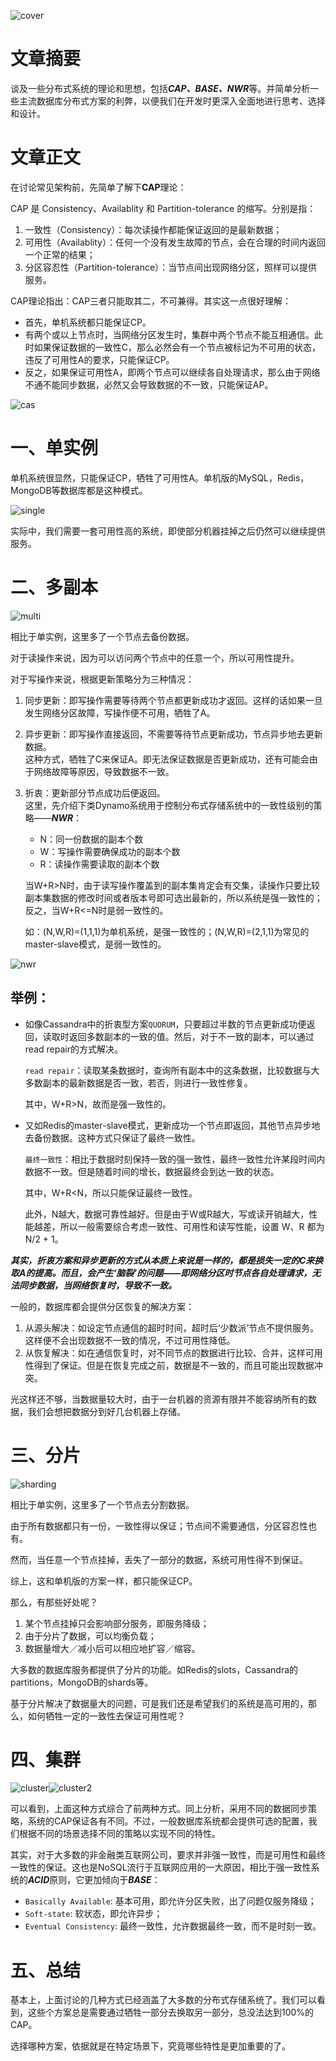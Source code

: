 ![cover](imgs/cas/cluster2.png)

# 文章摘要
谈及一些分布式系统的理论和思想，包括***CAP、BASE、NWR***等。并简单分析一些主流数据库分布式方案的利弊，以便我们在开发时更深入全面地进行思考、选择和设计。

# 文章正文
在讨论常见架构前，先简单了解下**CAP**理论：  

  CAP 是 Consistency、Availablity 和 Partition-tolerance 的缩写。分别是指：  

1.	一致性（Consistency）：每次读操作都能保证返回的是最新数据；
2.	可用性（Availablity）：任何一个没有发生故障的节点，会在合理的时间内返回一个正常的结果；
3.	分区容忍性（Partition-tolerance）：当节点间出现网络分区，照样可以提供服务。  

CAP理论指出：CAP三者只能取其二，不可兼得。其实这一点很好理解：  

*	首先，单机系统都只能保证CP。
*	有两个或以上节点时，当网络分区发生时，集群中两个节点不能互相通信。此时如果保证数据的一致性C，那么必然会有一个节点被标记为不可用的状态，违反了可用性A的要求，只能保证CP。
*	反之，如果保证可用性A，即两个节点可以继续各自处理请求，那么由于网络不通不能同步数据，必然又会导致数据的不一致，只能保证AP。

![cas](imgs/cas/cas.png)

# 一、单实例
单机系统很显然，只能保证CP，牺牲了可用性A。单机版的MySQL，Redis，MongoDB等数据库都是这种模式。  

![single](imgs/cas/single.png)

实际中，我们需要一套可用性高的系统，即使部分机器挂掉之后仍然可以继续提供服务。

# 二、多副本
![multi](imgs/cas/multi.png)  

相比于单实例，这里多了一个节点去备份数据。  

对于读操作来说，因为可以访问两个节点中的任意一个，所以可用性提升。  

对于写操作来说，根据更新策略分为三种情况：  

1.	同步更新：即写操作需要等待两个节点都更新成功才返回。这样的话如果一旦发生网络分区故障，写操作便不可用，牺牲了A。
2.	异步更新：即写操作直接返回，不需要等待节点更新成功，节点异步地去更新数据。  
这种方式，牺牲了C来保证A。即无法保证数据是否更新成功，还有可能会由于网络故障等原因，导致数据不一致。
3.	折衷：更新部分节点成功后便返回。  
	这里，先介绍下类Dynamo系统用于控制分布式存储系统中的一致性级别的策略——***NWR***：  

	*	N：同一份数据的副本个数
	*	W：写操作需要确保成功的副本个数
	*	R：读操作需要读取的副本个数  

	当W+R>N时，由于读写操作覆盖到的副本集肯定会有交集，读操作只要比较副本集数据的修改时间或者版本号即可选出最新的，所以系统是强一致性的；  
	反之，当W+R<=N时是弱一致性的。  

	如：(N,W,R)=(1,1,1)为单机系统，是强一致性的；(N,W,R)=(2,1,1)为常见的master-slave模式，是弱一致性的。

![nwr](imgs/cas/nwr.png)

## 举例：
*	如像Cassandra中的折衷型方案`QUORUM`，只要超过半数的节点更新成功便返回，读取时返回多数副本的一致的值。然后，对于不一致的副本，可以通过read repair的方式解决。  

	`read repair`：读取某条数据时，查询所有副本中的这条数据，比较数据与大多数副本的最新数据是否一致，若否，则进行一致性修复。  

	其中，W+R>N，故而是强一致性的。

*	又如Redis的master-slave模式，更新成功一个节点即返回，其他节点异步地去备份数据。这种方式只保证了最终一致性。  

	`最终一致性`：相比于数据时刻保持一致的强一致性，最终一致性允许某段时间内数据不一致。但是随着时间的增长，数据最终会到达一致的状态。  

	其中，W+R<N，所以只能保证最终一致性。  

	此外，N越大，数据可靠性越好。但是由于W或R越大，写或读开销越大，性能越差，所以一般需要综合考虑一致性、可用性和读写性能，设置 W、R 都为 N/2 + 1。

***其实，折衷方案和异步更新的方式从本质上来说是一样的，都是损失一定的C来换取A的提高。而且，会产生‘脑裂’的问题——即网络分区时节点各自处理请求，无法同步数据，当网络恢复时，导致不一致。***  

一般的，数据库都会提供分区恢复的解决方案：  

1.	从源头解决：如设定节点通信的超时时间，超时后‘少数派’节点不提供服务。这样便不会出现数据不一致的情况，不过可用性降低。
2.	从恢复解决：如在通信恢复时，对不同节点的数据进行比较、合并，这样可用性得到了保证。但是在恢复完成之前，数据是不一致的，而且可能出现数据冲突。  

光这样还不够，当数据量较大时，由于一台机器的资源有限并不能容纳所有的数据，我们会想把数据分到好几台机器上存储。

# 三、分片
![sharding](imgs/cas/sharding.png)  

相比于单实例，这里多了一个节点去分割数据。  

由于所有数据都只有一份，一致性得以保证；节点间不需要通信，分区容忍性也有。  

然而，当任意一个节点挂掉，丢失了一部分的数据，系统可用性得不到保证。  

综上，这和单机版的方案一样，都只能保证CP。  

那么，有那些好处呢？  

1.	某个节点挂掉只会影响部分服务，即服务降级；
2.	由于分片了数据，可以均衡负载；
3.	数据量增大／减小后可以相应地扩容／缩容。
	
大多数的数据库服务都提供了分片的功能。如Redis的slots，Cassandra的partitions，MongoDB的shards等。

基于分片解决了数据量大的问题，可是我们还是希望我们的系统是高可用的，那么，如何牺牲一定的一致性去保证可用性呢？

# 四、集群
![cluster](imgs/cas/cluster.png)![cluster2](imgs/cas/cluster2.png)  

可以看到，上面这种方式综合了前两种方式。同上分析，采用不同的数据同步策略，系统的CAP保证各有不同。不过，一般数据库系统都会提供可选的配置，我们根据不同的场景选择不同的策略以实现不同的特性。  

其实，对于大多数的非金融类互联网公司，要求并非强一致性，而是可用性和最终一致性的保证。这也是NoSQL流行于互联网应用的一大原因，相比于强一致性系统的***ACID***原则，它更加倾向于***BASE***：  

*	`Basically Available`: 基本可用，即允许分区失败，出了问题仅服务降级；
*	`Soft-state`: 软状态，即允许异步；
*	`Eventual Consistency`: 最终一致性，允许数据最终一致，而不是时刻一致。

# 五、总结
基本上，上面讨论的几种方式已经涵盖了大多数的分布式存储系统了。我们可以看到，这些个方案总是需要通过牺牲一部分去换取另一部分，总没法达到100%的CAP。  

选择哪种方案，依据就是在特定场景下，究竟哪些特性是更加重要的了。